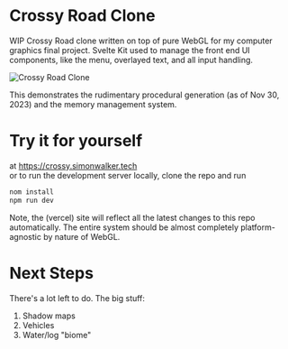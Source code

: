 # Crossy Road Clone

WIP Crossy Road clone written on top of pure WebGL for
my computer graphics final project. Svelte Kit used to manage
the front end UI components, like the menu, overlayed text,
and all input handling.

![Crossy Road Clone](./gitAssets/crossGen.gif)

This demonstrates the rudimentary procedural generation
(as of Nov 30, 2023) and the memory management system.

# Try it for yourself

at https://crossy.simonwalker.tech  
or to run the development server locally, clone the repo and run
```bash
nom install
npm run dev
```
Note, the (vercel) site will reflect all the latest changes to this
repo automatically. The entire system should be almost completely
platform-agnostic by nature of WebGL.

# Next Steps

There's a lot left to do. The big stuff:
1. Shadow maps
2. Vehicles
3. Water/log "biome"


